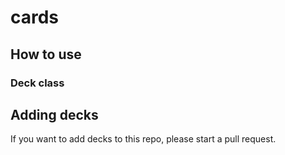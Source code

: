 # cards

## How to use
### Deck class


## Adding decks
If you want to add decks to this repo, please start a pull request.
